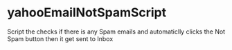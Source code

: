 # yahooEmailNotSpamScript
Script the checks if there is any Spam emails and automaticlly clicks the Not Spam button then it get sent to Inbox
